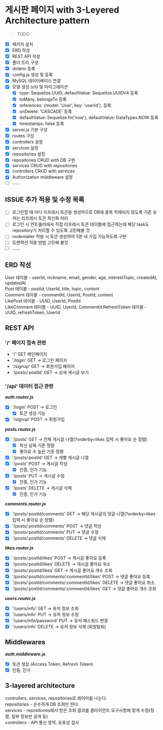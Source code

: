 # 게시판 페이지 with 3-Leyered Architecture pattern

> TODO

- [x] 패키지 설치
- [x] ERD 작성
- [x] REST API 작성
- [x] 폴더 트리 구성
- [x] dotenv 등록
- [x] config.js 생성 및 등록
- [x] MySQL 데이터베이스 연결
- [x] 모델 생성 (cli) 및 마이그레이션
  - [x] type: Sequelize.UUID, defaultValue: Sequelize.UUIDV4 등록
  - [x] toMany, belongsTo 등록
  - [x] references: {model: 'User', key: 'userId'}, 등록
  - [x] onDelete: 'CASCADE' 등록
  - [x] defaultValue: Sequelize.fn('now'), defaultValue: DataTypes.NOW 등록
  - [x] timestamps: false 등록
- [x] server.js 기본 구성
- [x] routes 구성
- [x] controllers 설정
- [x] services 설정
- [x] repositories 설정
- [x] repositories CRUD with DB 구현
- [x] services CRUD with repositories
- [x] controllers CRUD with services
- [x] Authorization middleware 설정
- [ ] ......

## ISSUE 추가 적용 및 수정 목록

- [ ] 로그인할 때 마다 리프레시 토큰을 생성하므로 DB에 중복 적재되지 않도록 기존 유저는 리프레시 토큰 최신화 처리
- [ ] 로그인 시 컨트롤러에서 직접 리프레시 토큰 테이블에 접근하는데 해당 task도 repository가 처리할 수 있도록 고민해볼 것
- [ ] nodemailer 적용 시 토큰 생성하여 5분 내 가입 가능하도록 구현
- [ ] 트랜잭션 적용 방법 고민해 볼것
- [ ] ......

## ERD 작성

User 테이블 - userId, nickname, email, gender, age, interestTopic, createdAt, updatedAt  
Post 테이블 - postId, UserId, title, topic, content  
Comment 테이블 - commentId, UserId, PostId, content  
LikePost 테이블 - UUID, UserId, PostId  
LikeComment 테이블 - UUID, UserId, CommentId
RefreshToken 테이블 - UUID, refreshToken, UserId

## REST API

### '/' 페이지 접속 관련

- '/' GET 메인페이지
- '/login' GET -> 로그인 페이지
- '/signup' GET -> 회원가입 페이지
- '/posts/:postId' GET -> 상세 게시글 보기

### '/api' 데이터 접근 관련

**_auth.router.js_**

- [x] '/login' POST -> 로그인
  - [x] 토큰 생성 기능
- [x] '/signup' POST -> 회원가입

**_posts.router.js_**

- [x] '/posts' GET -> 전체 게시글 나열(?orderby=likes 입력 시 좋아요 순 정렬)
  - [x] 최신 날짜 기준 정렬
  - [x] 좋아요 수 높은 기준 정렬
- [x] '/posts/:postId' GET -> 개별 게시글 나열
- [x] '/posts' POST -> 게시글 작성
  - [x] 인증, 인가 기능
- [x] '/posts' PUT -> 게시글 수정
  - [x] 인증, 인가 기능
- [x] '/posts' DELETE -> 게시글 삭제
  - [x] 인증, 인가 기능

**_comments.router.js_**

- [x] '/posts/:postId/comments' GET -> 해당 게시글의 댓글 나열(?orderby=likes 입력 시 좋아요 순 정렬)
- [x] '/posts/:postId/comments' POST -> 댓글 작성
- [x] '/posts/:postId/comments' PUT -> 댓글 수정
- [x] '/posts/:postId/comments' DELETE -> 댓글 삭제

**_likes.router.js_**

- [x] '/posts/:postId/likes' POST -> 게시글 좋아요 등록
- [x] '/posts/:postId/likes' DELETE -> 게시글 좋아요 취소
- [x] '/posts/:postId/likes' GET -> 게시글 좋아요 개수 조회
- [x] '/posts/:postId/comments/:commentId/likes' POST -> 댓글 좋아요 등록
- [x] '/posts/:postId/comments/:commentId/likes' DELETE -> 댓글 좋아요 취소
- [x] '/posts/:postId/comments/:commentId/likes' GET -> 댓글 좋아요 개수 조회

**_users.router.js_**

- [x] '/users/info' GET -> 유저 정보 조회
- [x] '/users/info' PUT -> 유저 정보 수정
- [x] '/users/info/password' PUT -> 유저 패스워드 변경
- [x] '/users/info' DELETE -> 유저 정보 삭제 (회원탈퇴)

## Middlewares

**_auth.middleware.js_**

- [x] 토큰 생성 (Access Token, Refresh Token)
- [x] 인증, 인가

## 3-layered architecture

controllers, services, repositories로 레이어를 나눈다.  
repositories - 순수하게 DB 조회만 한다.  
services - repositories에서 받은 조회 결과를 클라이언트 요구사항에 맞게 수정(정렬, 일부 정보만 공개 등)  
controllers - API 통신 영역, 유효성 검사
